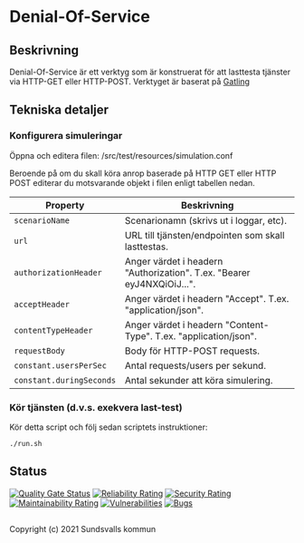# Denial-Of-Service

## Beskrivning
Denial-Of-Service är ett verktyg som är konstruerat för att lasttesta tjänster via HTTP-GET eller HTTP-POST.
Verktyget är baserat på [Gatling](https://gatling.io/)

## Tekniska detaljer

### Konfigurera simuleringar
Öppna och editera filen: /src/test/resources/simulation.conf

Beroende på om du skall köra anrop baserade på HTTP GET eller HTTP POST editerar du motsvarande objekt i filen enligt tabellen nedan.

|Property|Beskrivning|
|---|---|
|`scenarioName`|Scenarionamn (skrivs ut i loggar, etc).|
|`url`|URL till tjänsten/endpointen som skall lasttestas.|
|`authorizationHeader`|Anger värdet i headern "Authorization". T.ex. "Bearer eyJ4NXQiOiJ...".|
|`acceptHeader`|Anger värdet i headern "Accept". T.ex. "application/json".|
|`contentTypeHeader`|Anger värdet i headern "Content-Type". T.ex. "application/json".|
|`requestBody`|Body för HTTP-POST requests.|
|`constant.usersPerSec`|Antal requests/users per sekund.|
|`constant.duringSeconds`|Antal sekunder att köra simulering.|

### Kör tjänsten (d.v.s. exekvera last-test)

Kör detta script och följ sedan scriptets instruktioner:

```
./run.sh
```

## Status

[![Quality Gate Status](https://sonarcloud.io/api/project_badges/measure?project=Sundsvallskommun_denial-of-service&metric=alert_status)](https://sonarcloud.io/summary/overall?id=Sundsvallskommun_denial-of-service)
[![Reliability Rating](https://sonarcloud.io/api/project_badges/measure?project=Sundsvallskommun_denial-of-service&metric=reliability_rating)](https://sonarcloud.io/summary/overall?id=Sundsvallskommun_denial-of-service)
[![Security Rating](https://sonarcloud.io/api/project_badges/measure?project=Sundsvallskommun_denial-of-service&metric=security_rating)](https://sonarcloud.io/summary/overall?id=Sundsvallskommun_denial-of-service)
[![Maintainability Rating](https://sonarcloud.io/api/project_badges/measure?project=Sundsvallskommun_denial-of-service&metric=sqale_rating)](https://sonarcloud.io/summary/overall?id=Sundsvallskommun_denial-of-service)
[![Vulnerabilities](https://sonarcloud.io/api/project_badges/measure?project=Sundsvallskommun_denial-of-service&metric=vulnerabilities)](https://sonarcloud.io/summary/overall?id=Sundsvallskommun_denial-of-service)
[![Bugs](https://sonarcloud.io/api/project_badges/measure?project=Sundsvallskommun_denial-of-service&metric=bugs)](https://sonarcloud.io/summary/overall?id=Sundsvallskommun_denial-of-service)

## 
Copyright (c) 2021 Sundsvalls kommun
